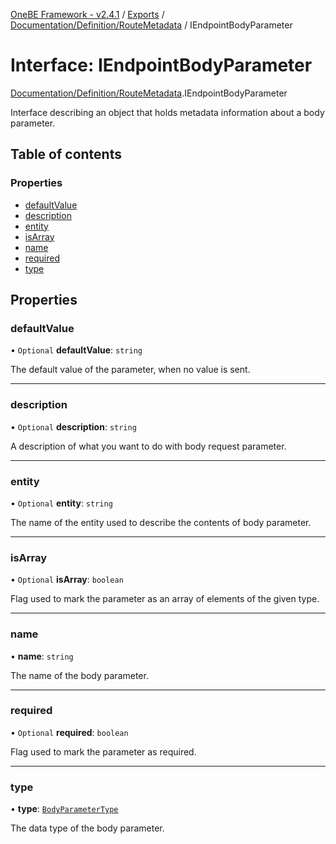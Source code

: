 [OneBE Framework - v2.4.1](../README.md) / [Exports](../modules.md) / [Documentation/Definition/RouteMetadata](../modules/Documentation_Definition_RouteMetadata.md) / IEndpointBodyParameter

# Interface: IEndpointBodyParameter

[Documentation/Definition/RouteMetadata](../modules/Documentation_Definition_RouteMetadata.md).IEndpointBodyParameter

Interface describing an object that holds metadata information
about a body parameter.

## Table of contents

### Properties

- [defaultValue](Documentation_Definition_RouteMetadata.IEndpointBodyParameter.md#defaultvalue)
- [description](Documentation_Definition_RouteMetadata.IEndpointBodyParameter.md#description)
- [entity](Documentation_Definition_RouteMetadata.IEndpointBodyParameter.md#entity)
- [isArray](Documentation_Definition_RouteMetadata.IEndpointBodyParameter.md#isarray)
- [name](Documentation_Definition_RouteMetadata.IEndpointBodyParameter.md#name)
- [required](Documentation_Definition_RouteMetadata.IEndpointBodyParameter.md#required)
- [type](Documentation_Definition_RouteMetadata.IEndpointBodyParameter.md#type)

## Properties

### defaultValue

• `Optional` **defaultValue**: `string`

The default value of the parameter, when no value is sent.

___

### description

• `Optional` **description**: `string`

A description of what you want to do with body request parameter.

___

### entity

• `Optional` **entity**: `string`

The name of the entity used to describe the contents of body parameter.

___

### isArray

• `Optional` **isArray**: `boolean`

Flag used to mark the parameter as an array of elements of the given type.

___

### name

• **name**: `string`

The name of the body parameter.

___

### required

• `Optional` **required**: `boolean`

Flag used to mark the parameter as required.

___

### type

• **type**: [`BodyParameterType`](../enums/Documentation_Definition_DataTypes.BodyParameterType.md)

The data type of the body parameter.
